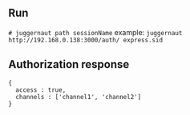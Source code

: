 
## Run

  `# juggernaut path sessionName`
example:
  `juggernaut  http://192.168.0.138:3000/auth/ express.sid`


## Authorization response

    {
      access : true,
      channels : ['channel1', 'channel2']
    }

